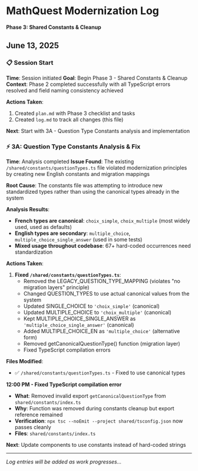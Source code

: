 # MathQuest Modernization Log

**Phase 3: Shared Constants & Cleanup**

## June 13, 2025

### 📋 Session Start
**Time**: Session initiated
**Goal**: Begin Phase 3 - Shared Constants & Cleanup
**Context**: Phase 2 completed successfully with all TypeScript errors resolved and field naming consistency achieved

**Actions Taken**:
1. Created `plan.md` with Phase 3 checklist and tasks
2. Created `log.md` to track all changes (this file)

**Next**: Start with 3A - Question Type Constants analysis and implementation

### ⚡ 3A: Question Type Constants Analysis & Fix
**Time**: Analysis completed
**Issue Found**: The existing `/shared/constants/questionTypes.ts` file violated modernization principles by creating new English constants and migration mappings

**Root Cause**: The constants file was attempting to introduce new standardized types rather than using the canonical types already in the system

**Analysis Results**:
- **French types are canonical**: `choix_simple`, `choix_multiple` (most widely used, used as defaults)
- **English types are secondary**: `multiple_choice`, `multiple_choice_single_answer` (used in some tests)
- **Mixed usage throughout codebase**: 67+ hard-coded occurrences need standardization

**Actions Taken**:
1. **Fixed `/shared/constants/questionTypes.ts`**:
   - Removed the LEGACY_QUESTION_TYPE_MAPPING (violates "no migration layers" principle)
   - Changed QUESTION_TYPES to use actual canonical values from the system
   - Updated SINGLE_CHOICE to `'choix_simple'` (canonical)
   - Updated MULTIPLE_CHOICE to `'choix_multiple'` (canonical) 
   - Kept MULTIPLE_CHOICE_SINGLE_ANSWER as `'multiple_choice_single_answer'` (canonical)
   - Added MULTIPLE_CHOICE_EN as `'multiple_choice'` (alternative form)
   - Removed getCanonicalQuestionType() function (migration layer)
   - Fixed TypeScript compilation errors

**Files Modified**:
- ✅ `/shared/constants/questionTypes.ts` - Fixed to use canonical types

**12:00 PM - Fixed TypeScript compilation error**
- **What**: Removed invalid export `getCanonicalQuestionType` from `shared/constants/index.ts`
- **Why**: Function was removed during constants cleanup but export reference remained
- **Verification**: `npx tsc --noEmit --project shared/tsconfig.json` now passes cleanly
- **Files**: `shared/constants/index.ts`

**Next**: Update components to use constants instead of hard-coded strings

---

*Log entries will be added as work progresses...*
